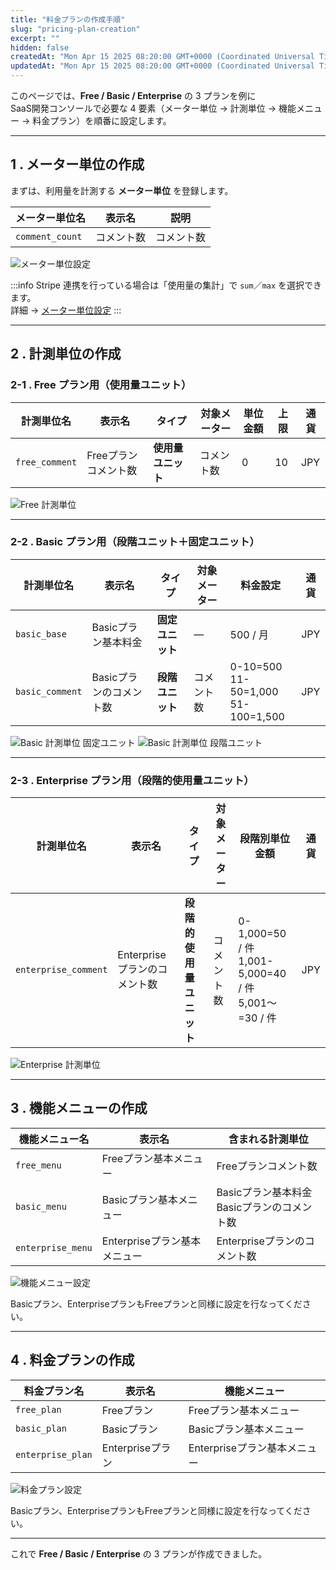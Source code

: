 ```yaml
---
title: "料金プランの作成手順"
slug: "pricing-plan-creation"
excerpt: ""
hidden: false
createdAt: "Mon Apr 15 2025 08:20:00 GMT+0000 (Coordinated Universal Time)"
updatedAt: "Mon Apr 15 2025 08:20:00 GMT+0000 (Coordinated Universal Time)"
---
```


このページでは、**Free / Basic / Enterprise** の 3 プランを例に  
SaaS開発コンソールで必要な 4 要素（メーター単位 → 計測単位 → 機能メニュー → 料金プラン）を順番に設定します。

---

## 1 . メーター単位の作成

まずは、利用量を計測する **メーター単位** を登録します。

| メーター単位名 | 表示名   | 説明       |
|---------------|---------|-----------|
| `comment_count` | コメント数 | コメント数 |

![メーター単位設定](/ja/img/part-4/pricing-and-billing/pricing-plan-creation/setting-measurement-units-function-menus-and-price-plans-07.png)

:::info
Stripe 連携を行っている場合は「使用量の集計」で `sum`／`max` を選択できます。  
詳細 → [メーター単位設定](/docs/part-4/pricing-and-billing/usage-metering)
:::

---

## 2 . 計測単位の作成

### 2-1 . Free プラン用（使用量ユニット）

| 計測単位名 | 表示名 | タイプ | 対象メーター | 単位金額 | 上限 | 通貨 |
|-----------|-------|-------|--------------|---------|-----|-----|
| `free_comment` | Freeプランコメント数 | **使用量ユニット** | コメント数 | 0 | 10 | JPY |

![Free 計測単位](/ja/img/part-4/pricing-and-billing/pricing-plan-creation/setting-measurement-units-function-menus-and-price-plans-02.png)

---

### 2-2 . Basic プラン用（段階ユニット＋固定ユニット）

<div className="table-scroll">
<table className="nowrap-table">
  <thead>
    <tr>
      <th>計測単位名</th>
      <th>表示名</th>
      <th>タイプ</th>
      <th>対象メーター</th>
      <th>料金設定</th>
      <th>通貨</th>
    </tr>
  </thead>
  <tbody>
    <tr>
      <td><code>basic_base</code></td>
      <td>Basicプラン基本料金</td>
      <td><strong>固定ユニット</strong></td>
      <td className="text-center">―</td>
      <td className="text-right">500 / 月</td>
      <td className="text-right">JPY</td>
    </tr>
    <tr>
      <td><code>basic_comment</code></td>
      <td>Basicプランのコメント数</td>
      <td><strong>段階ユニット</strong></td>
      <td>コメント数</td>
      <td className="text-right no-p-margin">
        0-10=500<br />
        11-50=1,000<br />
        51-100=1,500
      </td>
      <td className="text-right">JPY</td>
    </tr>
  </tbody>
</table>
</div>

![Basic 計測単位 固定ユニット](/ja/img/part-4/pricing-and-billing/pricing-plan-creation/setting-measurement-units-function-menus-and-price-plans-01.png)
![Basic 計測単位 段階ユニット](/ja/img/part-4/pricing-and-billing/pricing-plan-creation/setting-measurement-units-function-menus-and-price-plans-03.png)

---

### 2-3 . Enterprise プラン用（段階的使用量ユニット）

<div className="table-scroll">
<table className="nowrap-table">
  <thead>
    <tr>
      <th>計測単位名</th>
      <th>表示名</th>
      <th>タイプ</th>
      <th>対象メーター</th>
      <th>段階別単位金額</th>
      <th>通貨</th>
    </tr>
  </thead>
  <tbody>
    <tr>
      <td><code>enterprise_comment</code></td>
      <td>Enterpriseプランのコメント数</td>
      <td><strong>段階的使用量ユニット</strong></td>
      <td>コメント数</td>
      <td className="text-right no-p-margin">
    0-1,000=50 / 件<br />
    1,001-5,000=40 / 件<br />
    5,001〜=30 / 件
      </td>
      <td className="text-right">JPY</td>
    </tr>
  </tbody>
</table>
</div>

![Enterprise 計測単位](/ja/img/part-4/pricing-and-billing/pricing-plan-creation/setting-measurement-units-function-menus-and-price-plans-08.png)

---

## 3 . 機能メニューの作成

| 機能メニュー名 | 表示名 | 含まれる計測単位 |
|---------------|-------|-----------------|
| `free_menu` | Freeプラン基本メニュー | Freeプランコメント数 |
| `basic_menu` | Basicプラン基本メニュー | Basicプラン基本料金<br />Basicプランのコメント数 |
| `enterprise_menu` | Enterpriseプラン基本メニュー | Enterpriseプランのコメント数 |

![機能メニュー設定](/ja/img/part-4/pricing-and-billing/pricing-plan-creation/setting-measurement-units-function-menus-and-price-plans-05.png)

Basicプラン、EnterpriseプランもFreeプランと同様に設定を行なってください。

---

## 4 . 料金プランの作成

| 料金プラン名 | 表示名 | 機能メニュー |
|-------------|-------|-------------|
| `free_plan` | Freeプラン | Freeプラン基本メニュー |
| `basic_plan` | Basicプラン | Basicプラン基本メニュー |
| `enterprise_plan` | Enterpriseプラン | Enterpriseプラン基本メニュー |

![料金プラン設定](/ja/img/part-4/pricing-and-billing/pricing-plan-creation/setting-measurement-units-function-menus-and-price-plans-06.png)

Basicプラン、EnterpriseプランもFreeプランと同様に設定を行なってください。

---

これで **Free / Basic / Enterprise** の 3 プランが作成できました。
